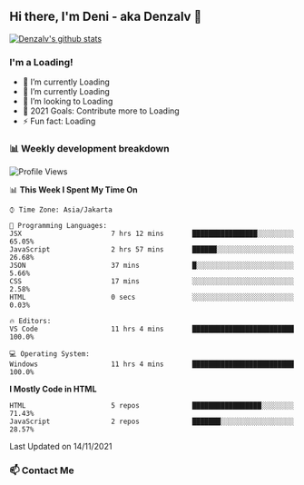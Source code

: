 ## Hi there, I'm Deni - aka Denzalv 👋

[![Denzalv's github stats](https://github-readme-stats.vercel.app/api?username=denzalv)](https://github.com/denzalv/denzalv)

### I'm a Loading!
- 🔭 I’m currently Loading
- 🌱 I’m currently Loading
- 👯 I’m looking to Loading
- 🥅 2021 Goals: Contribute more to Loading
- ⚡ Fun fact: Loading 

### 📊 Weekly development breakdown

<!--START_SECTION:waka-->
![Profile Views](http://img.shields.io/badge/Profile%20Views-55-blue)

📊 **This Week I Spent My Time On** 

```text
⌚︎ Time Zone: Asia/Jakarta

💬 Programming Languages: 
JSX                      7 hrs 12 mins       ████████████████░░░░░░░░░   65.05% 
JavaScript               2 hrs 57 mins       ██████░░░░░░░░░░░░░░░░░░░   26.68% 
JSON                     37 mins             █░░░░░░░░░░░░░░░░░░░░░░░░   5.66% 
CSS                      17 mins             ░░░░░░░░░░░░░░░░░░░░░░░░░   2.58% 
HTML                     0 secs              ░░░░░░░░░░░░░░░░░░░░░░░░░   0.03%

🔥 Editors: 
VS Code                  11 hrs 4 mins       █████████████████████████   100.0%

💻 Operating System: 
Windows                  11 hrs 4 mins       █████████████████████████   100.0%

```

**I Mostly Code in HTML** 

```text
HTML                     5 repos             █████████████████░░░░░░░░   71.43% 
JavaScript               2 repos             ███████░░░░░░░░░░░░░░░░░░   28.57%

```



 Last Updated on 14/11/2021
<!--END_SECTION:waka-->

### 📫 Contact Me
